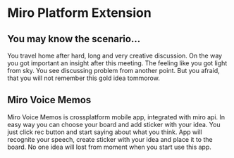 # Miro Platform Extension

## You may know the scenario...

You travel home after hard, long and very creative discussion. On the way you got important an insight after this meeting. The feeling like you got light from sky. You see discussing problem from another point. But you afraid, that you will not remember this gold idea tommorow. 

## Miro Voice Memos

Miro Voice Memos is crossplatform mobile app, integrated with miro api. In easy way you can choose your board and add sticker with your idea. You just click rec button and start saying about what you think. App will recognite your speech, create sticker with your idea and place it to the board. No one idea will lost from moment when you start use this app.

